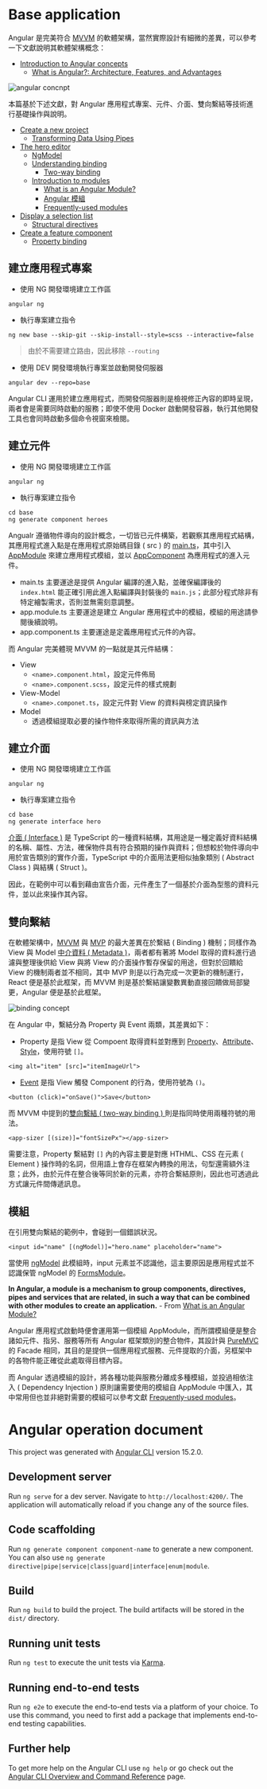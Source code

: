 # Base application

Angular 是完美符合 [MVVM](https://zh.wikipedia.org/zh-tw/MVVM) 的軟體架構，當然實際設計有細微的差異，可以參考一下文獻說明其軟體架構概念：

+ [Introduction to Angular concepts](https://angular.tw/guide/architecture)
    - [What is Angular?: Architecture, Features, and Advantages](https://www.simplilearn.com/tutorials/angular-tutorial/what-is-angular)

![angular concnpt](https://angular.tw/generated/images/guide/architecture/overview2.png)

本篇基於下述文獻，對 Angular 應用程式專案、元件、介面、雙向繫結等技術進行基礎操作與說明。

+ [Create a new project](https://angular.io/tutorial/tour-of-heroes/toh-pt0)
    - [Transforming Data Using Pipes](https://angular.io/guide/pipes)
+ [The hero editor](https://angular.io/tutorial/tour-of-heroes/toh-pt1)
    - [NgModel](https://angular.io/api/forms/NgModel)
    - [Understanding binding](https://angular.io/guide/binding-overview)
        + [Two-way binding](https://angular.tw/guide/two-way-binding)
    - [Introduction to modules](https://angular.tw/guide/architecture-modules)
        + [What is an Angular Module?](https://angular-training-guide.rangle.io/modules/introduction)
        + [Angular 模組](https://jonny-huang.github.io/angular/training/06_angular_module/)
        + [Frequently-used modules](https://angular.tw/guide/frequent-ngmodules)
+ [Display a selection list](https://angular.io/tutorial/tour-of-heroes/toh-pt2)
    - [Structural directives](https://angular.tw/guide/structural-directives)
+ [Create a feature component](https://angular.io/tutorial/tour-of-heroes/toh-pt3)
    - [Property binding](https://angular.tw/guide/property-binding)

## 建立應用程式專案

+ 使用 NG 開發環境建立工作區
```
angular ng
```

+ 執行專案建立指令
```
ng new base --skip-git --skip-install--style=scss --interactive=false
```
> 由於不需要建立路由，因此移除 ```--routing```

+ 使用 DEV 開發環境執行專案並啟動開發伺服器
```
angular dev --repo=base
```

Angular CLI 運用於建立應用程式，而開發伺服器則是檢視修正內容的即時呈現，兩者會是需要同時啟動的服務；即使不使用 Docker 啟動開發容器，執行其他開發工具也會同時啟動多個命令視窗來檢閱。

## 建立元件

+ 使用 NG 開發環境建立工作區
```
angular ng
```

+ 執行專案建立指令
```
cd base
ng generate component heroes
```

Angualr 遵循物件導向的設計概念，一切皆已元件構築，若觀察其應用程式結構，其應用程式進入點是在應用程式原始碼目錄 ( src ) 的 [main.ts](./src/main.ts)，其中引入 [AppModule](./src/app/app.modules.ts) 來建立應用程式模組，並以 [AppComponent](./src/app/app.component.ts) 為應用程式的進入元件。

+ main.ts 主要運途是提供 Angular 編譯的進入點，並確保編譯後的 ```index.html``` 能正確引用此進入點編譯與封裝後的 ```main.js```；此部分程式除非有特定繪製需求，否則並無需刻意調整。
+ app.module.ts 主要運途是建立 Angular 應用程式中的模組，模組的用途請參閱後續說明。
+ app.component.ts 主要運途是定義應用程式元件的內容。

而 Angular 完美體現 MVVM 的一點就是其元件結構：

+ View
    - ```<name>.component.html```，設定元件佈局
    - ```<name>.component.scss```，設定元件的樣式規劃
+ View-Model
    - ```<name>.componet.ts```，設定元件對 View 的資料與榜定資訊操作
+ Model
    - 透過模組提取必要的操作物件來取得所需的資訊與方法

## 建立介面

+ 使用 NG 開發環境建立工作區
```
angular ng
```

+ 執行專案建立指令
```
cd base
ng generate interface hero
```

[介面 ( Interface )](https://www.tutorialsteacher.com/typescript/typescript-interface) 是 TypeScript  的一種資料結構，其用途是一種定義好資料結構的名稱、屬性、方法，確保物件具有符合預期的操作與資料；但想較於物件導向中用於宣告類別的實作介面，TypeScript 中的介面用法更相似抽象類別 ( Abstract Class ) 與結構 ( Struct )。

因此，在範例中可以看到藉由宣告介面，元件產生了一個基於介面為型態的資料元件，並以此來操作其內容。

## 雙向繫結

在軟體架構中，[MVVM](https://zh.wikipedia.org/zh-tw/MVVM) 與 [MVP](https://zh.wikipedia.org/zh-tw/Model-view-presenter) 的最大差異在於繫結 ( Binding ) 機制；同樣作為 View 與 Model [中介資料 ( Metadata )](https://zh.wikipedia.org/zh-tw/%E5%85%83%E6%95%B0%E6%8D%AE)，兩者都有著將 Model 取得的資料進行過濾與整理後供給 View 與將 View 的介面操作暫存保留的用途，但對於回饋給 View 的機制兩者並不相同，其中 MVP 則是以行為完成一次更新的機制運行，React 便是基於此框架，而 MVVM 則是基於繫結讓變數異動直接回饋做局部變更，Angular 便是基於此框架。

![binding concept](https://angular.tw/generated/images/guide/architecture/databinding.png)

在 Angular 中，繫結分為 Property 與 Event 兩類，其差異如下：

+ Property 是指 View 從 Compoent 取得資料並對應到 [Property](https://angular.tw/guide/property-binding)、[Attribute](https://angular.tw/guide/attribute-binding)、[Style](https://angular.tw/guide/class-binding)，使用符號 ```[]```。
```
<img alt="item" [src]="itemImageUrl">
```
+ [Event](https://angular.tw/guide/event-binding) 是指 View 觸發 Component 的行為，使用符號為 ```()```。
```
<button (click)="onSave()">Save</button>
```

而 MVVM 中提到的[雙向繫結 ( two-way binding ) ](https://angular.tw/guide/two-way-binding)則是指同時使用兩種符號的用法。
```
<app-sizer [(size)]="fontSizePx"></app-sizer>
```

需要注意，Property 繫結對 ```[]``` 內的內容主要是對應 HTHML、CSS 在元素 ( Element ) 操作時的名詞，但用語上會存在框架內轉換的用法，句型還需額外注意；此外，由於元件在整合後等同於新的元素，亦符合繫結原則，因此也可透過此方式讓元件間傳遞訊息。

## 模組

在引用雙向繫結的範例中，會碰到一個錯誤狀況。

```
<input id="name" [(ngModel)]="hero.name" placeholder="name">
```

當使用 [ngModel](https://angular.io/api/forms/NgModel) 此模組時，input 元素並不認識他，這主要原因是應用程式並不認識保管 ngModel 的 [FormsModule](https://angular.io/api/forms/FormsModule)。

**In Angular, a module is a mechanism to group components, directives, pipes and services that are related, in such a way that can be combined with other modules to create an application.** - From [What is an Angular Module?](https://angular-training-guide.rangle.io/modules/introduction)

Angular 應用程式啟動時便會運用第一個模組 AppModule，而所謂模組便是整合諸如元件、指另、服務等所有 Angular 框架類別的整合物件，其設計與 [PureMVC](https://puremvc.org/) 的 Facade 相同，其目的是提供一個應用程式服務、元件提取的介面，另框架中的各物件能正確從此處取得目標內容。

而 Angular 透過模組的設計，將各種功能與服務分離成多種模組，並投過相依注入 ( Dependency Injection ) 原則讓需要使用的模組自 AppModule 中匯入，其中常用但也並非絕對需要的模組可以參考文獻 [Frequently-used modules](https://angular.tw/guide/frequent-ngmodules)。

# Angular operation document

This project was generated with [Angular CLI](https://github.com/angular/angular-cli) version 15.2.0.

## Development server

Run `ng serve` for a dev server. Navigate to `http://localhost:4200/`. The application will automatically reload if you change any of the source files.

## Code scaffolding

Run `ng generate component component-name` to generate a new component. You can also use `ng generate directive|pipe|service|class|guard|interface|enum|module`.

## Build

Run `ng build` to build the project. The build artifacts will be stored in the `dist/` directory.

## Running unit tests

Run `ng test` to execute the unit tests via [Karma](https://karma-runner.github.io).

## Running end-to-end tests

Run `ng e2e` to execute the end-to-end tests via a platform of your choice. To use this command, you need to first add a package that implements end-to-end testing capabilities.

## Further help

To get more help on the Angular CLI use `ng help` or go check out the [Angular CLI Overview and Command Reference](https://angular.io/cli) page.
